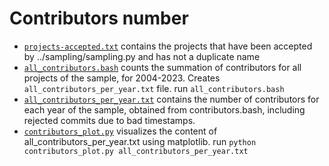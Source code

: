 # Contributors number

* [`projects-accepted.txt`](projects-accepted.txt)  contains the projects that have been accepted by ../sampling/sampling.py and has not a duplicate name
* [`all_contributors.bash`](contributors.bash) counts the summation of contributors for all projects of the sample, for 2004-2023.
Creates `all_contributors_per_year.txt` file.
run `all_contributors.bash`
* [`all_contributors_per_year.txt`](all_contributors_per_year.txt) contains the number of contributors for each year of the sample, obtained from contributors.bash,
including rejected commits due to bad timestamps.
* [`contributors_plot.py`](contributors_plot.py) visualizes the content of all_contributors_per_year.txt using matplotlib.
run `python contributors_plot.py all_contributors_per_year.txt`
